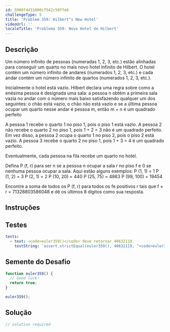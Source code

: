 ```yaml
---
id: 5900f4d31000cf542c50ffe6
challengeType: 5
title: 'Problem 359: Hilbert"s New Hotel'
videoUrl: ''
localeTitle: 'Problema 359: Novo Hotel de Hilbert'
---
```


## Descrição
<section id="description"> Um número infinito de pessoas (numeradas 1, 2, 3, etc.) estão alinhadas para conseguir um quarto no mais novo hotel infinito de Hilbert. O hotel contém um número infinito de andares (numerados 1, 2, 3, etc.) e cada andar contém um número infinito de quartos (numerados 1, 2, 3, etc.). <p> Inicialmente o hotel está vazio. Hilbert declara uma regra sobre como a enésima pessoa é designada uma sala: a pessoa n obtém a primeira sala vazia no andar com o número mais baixo satisfazendo qualquer um dos seguintes: o chão está vazio, o chão não está vazio e se a última pessoa ocupar um quarto nesse andar é pessoa m, então m + n é um quadrado perfeito </p><p> A pessoa 1 recebe o quarto 1 no piso 1, pois o piso 1 está vazio. A pessoa 2 não recebe o quarto 2 no piso 1, pois 1 + 2 = 3 não é um quadrado perfeito. Em vez disso, a pessoa 2 ocupa o quarto 1 no piso 2, pois o piso 2 está vazio. A pessoa 3 recebe o quarto 2 no piso 1, pois 1 + 3 = 4 é um quadrado perfeito. </p><p> Eventualmente, cada pessoa na fila recebe um quarto no hotel. </p><p> Defina P (f, r) para ser n se a pessoa n ocupar a sala r no piso f e 0 se nenhuma pessoa ocupar a sala. Aqui estão alguns exemplos: P (1, 1) = 1 P (1, 2) = 3 P (2, 1) = 2 P (10, 20) = 440 P (25, 75) = 4863 P (99, 100) = 19454 </p><p> Encontre a soma de todos os P (f, r) para todos os fe positivos r tais que f × r = 71328803586048 e dê os últimos 8 dígitos como sua resposta. </p></section>

## Instruções
<section id="instructions">
</section>

## Testes
<section id='tests'>

```yml
tests:
  - text: <code>euler359()</code> deve retornar 40632119.
    testString: 'assert.strictEqual(euler359(), 40632119, "<code>euler359()</code> should return 40632119.");'

```

</section>

## Semente do Desafio
<section id='challengeSeed'>

<div id='js-seed'>

```js
function euler359() {
  // Good luck!
  return true;
}

euler359();

```

</div>



</section>

## Solução
<section id='solution'>

```js
// solution required
```
</section>
